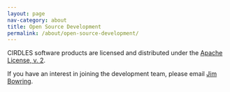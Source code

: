 ```yaml
---
layout: page
nav-category: about
title: Open Source Development
permalink: /about/open-source-development/
---
```


CIRDLES software products are licensed and distributed under the <a href="http://www.apache.org/licenses/LICENSE-2.0.html" target="_blank">Apache License, v. 2</a>.

If you have an interest in joining the development team, please email [Jim Bowring](mailto:bowringj@cofc.edu).